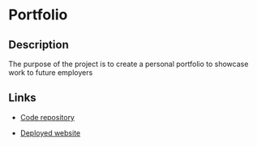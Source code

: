 # Portfolio

## Description  
The purpose of the project is to create a personal portfolio to showcase work to future employers

## Links 
+ [Code repository](https://github.com/Ndvschen8/Portfolio-CD)

+ [Deployed website](https://ndvschen8.github.io/Portfolio-CD/)
